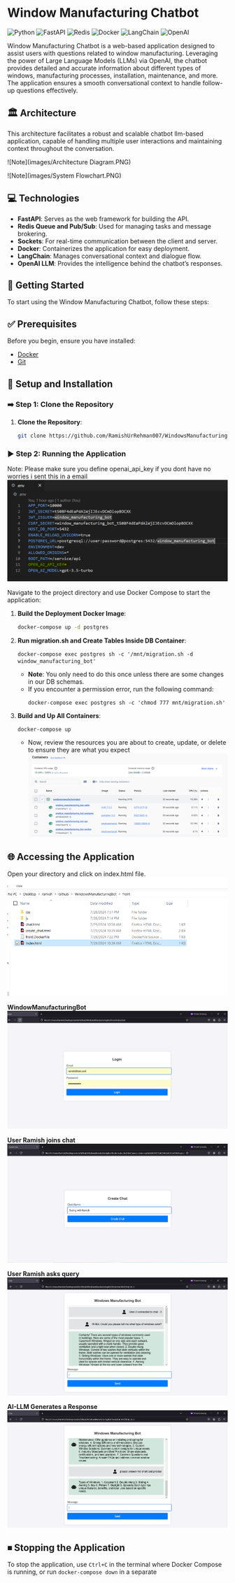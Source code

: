 # Window Manufacturing Chatbot

![Python](https://img.shields.io/badge/Python-3776AB?style=for-the-badge&logo=python)
![FastAPI](https://img.shields.io/badge/FastAPI-009688?style=for-the-badge&logo=fastapi)
![Redis](https://img.shields.io/badge/Redis-DC382D?style=for-the-badge&logo=redis)
![Docker](https://img.shields.io/badge/Docker-2496ED?style=for-the-badge&logo=docker)
![LangChain](https://img.shields.io/badge/LangChain-008080?style=for-the-badge)
![OpenAI](https://img.shields.io/badge/OpenAI-412991?style=for-the-badge&logo=openai)

Window Manufacturing Chatbot is a web-based application designed to assist users with questions related to window manufacturing. Leveraging the power of Large Language Models (LLMs) via OpenAI, the chatbot provides detailed and accurate information about different types of windows, manufacturing processes, installation, maintenance, and more. The application ensures a smooth conversational context to handle follow-up questions effectively.

## 🏛 Architecture

This architecture facilitates a robust and scalable chatbot llm-based application, capable of handling multiple user interactions and maintaining context throughout the conversation.

![Note](images/Architecture Diagram.PNG)


![Note](images/System Flowchart.PNG)


## 💻 Technologies

- **FastAPI**: Serves as the web framework for building the API.
- **Redis Queue and Pub/Sub**: Used for managing tasks and message brokering.
- **Sockets**: For real-time communication between the client and server.
- **Docker**: Containerizes the application for easy deployment.
- **LangChain**: Manages conversational context and dialogue flow.
- **OpenAI LLM**: Provides the intelligence behind the chatbot’s responses.

## 🚀 Getting Started

To start using the Window Manufacturing Chatbot, follow these steps:

## ✅ Prerequisites

Before you begin, ensure you have installed:

- [Docker](https://www.docker.com/products/docker-desktop)
- [Git](https://git-scm.com/downloads)

## 🔧 Setup and Installation

### ➡️ Step 1: Clone the Repository

1. **Clone the Repository**:
   
    ```bash
    git clone https://github.com/RamishUrRehman007/WindowsManufacturingBot.git
    ```

### ▶️ Step 2: Running the Application

Note: Please make sure you define openai_api_key if you dont have no worries i sent this in a email
![Note](images/note.PNG)


Navigate to the project directory and use Docker Compose to start the application:

1. **Build the Deployment Docker Image**:
   
    ```bash
    docker-compose up -d postgres
    ```
    
2. **Run migration.sh and Create Tables Inside DB Container**:
   
    ```
    docker-compose exec postgres sh -c '/mnt/migration.sh -d window_manufacturing_bot'
    ```
    - **Note**: You only need to do this once unless there are some changes in our DB schemas.
    - If you encounter a permission error, run the following command:
        ```
        docker-compose exec postgres sh -c 'chmod 777 mnt/migration.sh'
        ```
    
3. **Build and Up All Containers**:

    ```
    docker-compose up
    ```
    - Now, review the resources you are about to create, update, or delete to ensure they are what you expect
    ![Docker Containers](images/docker_containers.PNG)


## 🌐 Accessing the Application

Open your directory and click on index.html file.
![Front](images/front.PNG)


**WindowManufacturingBot**
![1](images/1.PNG)

**User Ramish joins chat** 
![2](images/2.PNG)

**User Ramish asks query** 
![2](images/3.PNG)

**AI-LLM Generates a Response** 
![3](images/4.PNG)



## ⏹ Stopping the Application
To stop the application, use `Ctrl+C` in the terminal where Docker Compose is running, or run `docker-compose down` in a separate
